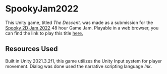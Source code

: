 # SpookyJam2022

This Unity game, titled *The Descent*. was made as a submission for the [Spooky 2D Jam 2022](https://itch.io/jam/spooky-2d-jam-2022) 48 hour Game Jam. Playable in a web browser, you can find the link to play this title [here.](https://nipshot.itch.io/the-descent)

## Resources Used

Built in Unity 2021.3.2f1, this game utilizes the Unity Input system for player movement. Dialog was done used the narrative scripting language *Ink*. 
